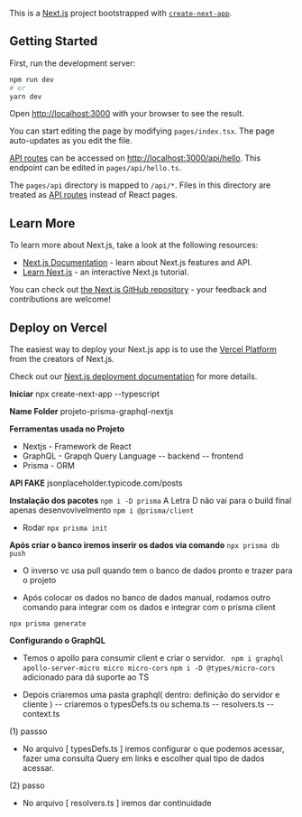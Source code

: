 This is a [Next.js](https://nextjs.org/) project bootstrapped with [`create-next-app`](https://github.com/vercel/next.js/tree/canary/packages/create-next-app).

## Getting Started

First, run the development server:

```bash
npm run dev
# or
yarn dev
```

Open [http://localhost:3000](http://localhost:3000) with your browser to see the result.

You can start editing the page by modifying `pages/index.tsx`. The page auto-updates as you edit the file.

[API routes](https://nextjs.org/docs/api-routes/introduction) can be accessed on [http://localhost:3000/api/hello](http://localhost:3000/api/hello). This endpoint can be edited in `pages/api/hello.ts`.

The `pages/api` directory is mapped to `/api/*`. Files in this directory are treated as [API routes](https://nextjs.org/docs/api-routes/introduction) instead of React pages.

## Learn More

To learn more about Next.js, take a look at the following resources:

- [Next.js Documentation](https://nextjs.org/docs) - learn about Next.js features and API.
- [Learn Next.js](https://nextjs.org/learn) - an interactive Next.js tutorial.

You can check out [the Next.js GitHub repository](https://github.com/vercel/next.js/) - your feedback and contributions are welcome!

## Deploy on Vercel

The easiest way to deploy your Next.js app is to use the [Vercel Platform](https://vercel.com/new?utm_medium=default-template&filter=next.js&utm_source=create-next-app&utm_campaign=create-next-app-readme) from the creators of Next.js.

Check out our [Next.js deployment documentation](https://nextjs.org/docs/deployment) for more details.

**Iniciar** 
npx create-next-app --typescript

**Name Folder**
projeto-prisma-graphql-nextjs

**Ferramentas usada no Projeto**
- Nextjs - Framework de React
- GraphQL - Grapqh Query Language
-- backend
-- frontend
- Prisma - ORM

**API FAKE**
jsonplaceholder.typicode.com/posts

**Instalação dos pacotes**
`` npm i -D prisma ``  A Letra D não vai para o build final apenas desenvovivelmento
`` npm i @prisma/client `` 

- Rodar 
`` npx prisma init ``

**Após criar o banco iremos inserir os dados via comando**
`` npx prisma db push ``
- O inverso vc usa pull quando tem o banco de dados pronto e trazer para o projeto

- Após colocar os dados no banco de dados manual, rodamos outro comando para integrar com os dados e integrar com o prisma client

`` npx prisma generate ``


**Configurando o GraphQL**
- Temos o apollo para consumir client e criar o servidor.
`` npm i graphql apollo-server-micro micro micro-cors`` 
`` npm i -D @types/micro-cors `` adicionado para dá suporte ao TS

- Depois criaremos uma pasta graphql( dentro: definição do servidor e cliente )
-- criaremos o typesDefs.ts ou schema.ts
-- resolvers.ts
-- context.ts

(1) passso
- No arquivo [ typesDefs.ts ] iremos configurar o que podemos acessar, fazer uma consulta Query em links e escolher qual tipo de dados acessar.

(2) passo
- No arquivo [ resolvers.ts ] iremos dar continuidade

